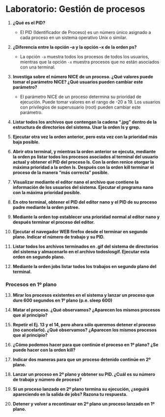 # Laboratorio: Gestión de procesos

1. **¿Qué es el PID?**
   - El PID (Identificador de Proceso) es un número único asignado a cada proceso en un sistema operativo Unix o similar. 

2. **¿Diferencia entre la opción –a y la opción –x de la orden ps?**
   - La opción `-a` muestra todos los procesos de todos los usuarios, mientras que la opción `-x` muestra procesos que no están asociados con una terminal.

3. **Investiga sobre el número NICE de un proceso. ¿Qué valores puede tomar el parámetro NICE? ¿Qué usuarios pueden cambiar este parámetro?**
   - El parámetro NICE de un proceso determina su prioridad de ejecución. Puede tomar valores en el rango de -20 a 19. Los usuarios con privilegios de superusuario (root) pueden cambiar este parámetro.

4. **Listar todos los archivos que contengan la cadena “.jpg” dentro de la estructura de directorios del sistema. Usar la orden ls y grep.**

5. **Ejecutar otra vez la orden anterior, pero esta vez con la prioridad más baja posible.**

6. **Abrir otra terminal, y mientras la orden anterior se ejecuta, mediante la orden ps listar todos los procesos asociados al terminal del usuario actual y obtener el PID del proceso ls. Con la orden renice otorgar la máxima prioridad a la orden ls. Después con la orden kill terminar el proceso de la manera “más correcta” posible.**

7. **Visualizar mediante el editor nano el archivo que contiene la información de los usuarios del sistema. Ejecutar el programa nano con la máxima prioridad posible.**

8. **En otro terminal, obtener el PID del editor nano y el PID de su proceso padre mediante la orden pstree.**

9. **Mediante la orden top establecer una prioridad normal al editor nano y después terminar el proceso del editor.**

10. **Ejecutar el navegador WEB firefox desde el terminar en segundo plano. Indicar el número de trabajo y su PID.**

11. **Listar todos los archivos terminados en .gif del sistema de directorios del sistema y almacenarlo en el archivo todoslosgif. Ejecutar esta orden en segundo plano.**

12. **Mediante la orden jobs listar todos los trabajos en segundo plano del terminal.**

### Procesos en 1º plano

13. **Mirar los procesos existentes en el sistema y lanzar un proceso que dure 600 segundos en 1º plano (p.e. sleep 600)**

14. **Matar el proceso. ¿Qué observamos? ¿Aparecen los mismos procesos que al principio?**

15. **Repetir el Ej. 13 y el 14, pero ahora sólo queremos detener el proceso (no cancelarlo). ¿Qué observamos? ¿Aparecen los mismos procesos que al principio?**

16. **¿Cómo podemos hacer para que continúe el proceso en 1º plano? ¿Se puede hacer con la orden kill?**

17. **Indicar dos maneras para que un proceso detenido continúe en 2º plano.**

18. **Lanzar un proceso en 2º plano y obtener su PID. ¿Cuál es su número de trabajo y número de proceso?**

19. **Si un proceso lanzado en 2º plano termina su ejecución, ¿seguirá apareciendo en la salida de jobs? Razona tu respuesta.**

20. **Detener y volver a recontinuar en 2º plano un proceso lanzado en 1º plano.**

